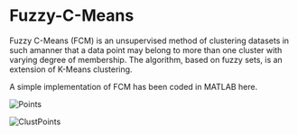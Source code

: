 # Fuzzy-C-Means
Fuzzy C-Means (FCM) is an unsupervised method of clustering datasets in such amanner that a data point may belong to more than one cluster with varying degree of membership. The algorithm, based on fuzzy sets, is an extension of K-Means clustering. 

A simple implementation of FCM has been coded in MATLAB here.

![Points](https://user-images.githubusercontent.com/39689610/86534111-65a71300-bef3-11ea-944d-57622d5abfc1.jpg)

![ClustPoints](https://user-images.githubusercontent.com/39689610/86534123-7a83a680-bef3-11ea-9ab4-7aa9b0dfacdf.jpg)

